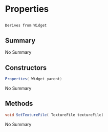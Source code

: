 # Properties

## 
```c#
Derives from Widget
```

## Summary

No Summary
## Constructors

```c#
Properties( Widget parent) 
```
No Summary
## Methods

```c#
void SetTextureFile( TextureFile textureFile) 
```
No Summary
